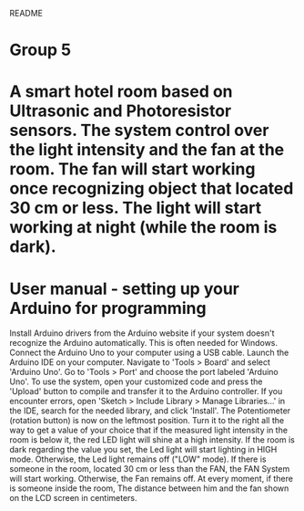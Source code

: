 

README
# Group 5 
# A smart hotel room based on Ultrasonic and Photoresistor sensors. The system control over the light intensity and the fan at the room. The fan will start working once recognizing object that located 30 cm or less. The light will start working at night (while the room is dark). 
# User manual - setting up your Arduino for programming
Install Arduino drivers from the Arduino website if your system doesn't recognize the Arduino automatically. This is often needed for Windows.
Connect the Arduino Uno to your computer using a USB cable.
Launch the Arduino IDE on your computer.
Navigate to 'Tools > Board' and select 'Arduino Uno'.
Go to 'Tools > Port' and choose the port labeled 'Arduino Uno'.
To use the system, open your customized code and press the 'Upload' button to compile and transfer it to the Arduino controller.
If you encounter errors, open 'Sketch > Include Library > Manage Libraries...' in the IDE, search for the needed library, and click 'Install'.
The Potentiometer (rotation button) is now on the leftmost position. Turn it to the right all the way to get a value of your choice that if the measured light intensity in the room is below it, the red LED light will shine at a high intensity.
If the room is dark regarding the value you set, the Led light will start lighting in HIGH mode. Otherwise, the Led light remains off ("LOW" mode). 
If there is someone in the room, located 30 cm or less than the FAN, the FAN System will start working. Otherwise, the Fan remains off. 
At every moment, if there is someone inside the room, The distance between him and the fan shown on the LCD screen in centimeters. 


